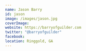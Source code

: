 ```yaml
---
name: Jason Barry
id: jason
image: /images/jason.jpg
coverImage:
website: https://barryofguilder.com
twitter: "@barryofguilder"
facebook:
location: Ringgold, GA
---
```

